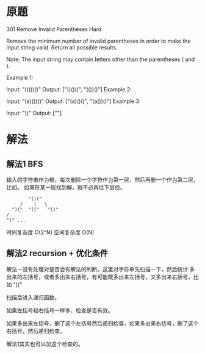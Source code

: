 # 原题


301  Remove Invalid Parentheses
Hard

Remove the minimum number of invalid parentheses in order to make the input string valid. Return all possible results.

Note: The input string may contain letters other than the parentheses ( and ).


Example 1:

Input: "()())()"
Output: ["()()()", "(())()"]
Example 2:

Input: "(a)())()"
Output: ["(a)()()", "(a())()"]
Example 3:

Input: ")("
Output: [""]


# 解法

## 解法1 BFS

输入的字符串作为根，每次删除一个字符作为第一层，然后再删一个作为第二层，比如。
如果在某一层找到解，就不必再往下层找。 
```
        "()("
     /    |   \
  ")("  "(("   "()"
/
"(" ...

```
时间复杂度 O(2^N)
空间复杂度 O(N)

## 解法2 recursion  + 优化条件

解法一没有处理对是否会有解法的判断。这里对字符串先扫描一下，然后统计 多出来的左括号，或者多出来右括号，有可能既多出来左括号，又多出来右括号，比如 ")("

扫描后进入递归函数。

如果左括号和右括号一样多，检查是否有效。

如果多出来左括号，删了这个左括号然后递归检查，如果多出来右括号，删了这个右括号，然后递归检查。

解法1其实也可以加这个检查的。



